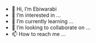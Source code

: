 - 👋 Hi, I’m Ebiwarabi
- 👀 I’m interested in ...
- 🌱 I’m currently learning ...
- 💞️ I’m looking to collaborate on ...
- 📫 How to reach me ...

<!---
Ebiwarabi/Ebiwarabi is a ✨ special ✨ repository because its `README.md` (this file) appears on your GitHub profile.
You can click the Preview link to take a look at your changes.
--->
